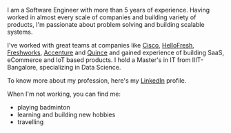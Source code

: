 I am a Software Engineer with more than 5 years of experience. Having worked in almost every scale of companies and building variety of products, I'm passionate about problem solving and building scalable systems.

I've worked with great teams at companies like [Cisco](https://www.cisco.com), [HelloFresh](https://www.hellofreshgroup.com/en/), [Freshworks](https://www.freshworks.com/), [Accenture](https://www.accenture.com/) and [Quince](https://www.crunchbase.com/organization/Quince) and gained experience of building SaaS, eCommerce and IoT based products.
I hold a Master's in IT from IIIT-Bangalore, specializing in Data Science.

To know more about my profession, here's my [LinkedIn](https://www.linkedin.com/in/prasun-joshi) profile.

When I'm not working, you can find me:
- playing badminton
- learning and building new hobbies
- travelling
